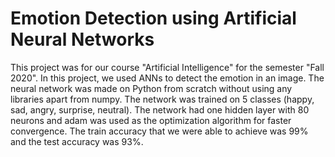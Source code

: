 # Emotion Detection using Artificial Neural Networks
This project was for our course "Artificial Intelligence" for the semester "Fall 2020". In this project, we used ANNs to detect the emotion in an image. The neural network was made on Python from scratch without using any libraries apart from numpy. The network was trained on 5 classes (happy, sad, angry, surprise, neutral). The network had one hidden layer with 80 neurons and adam was used as the optimization algorithm for faster convergence. The train accuracy that we were able to achieve was 99% and the test accuracy was 93%.
